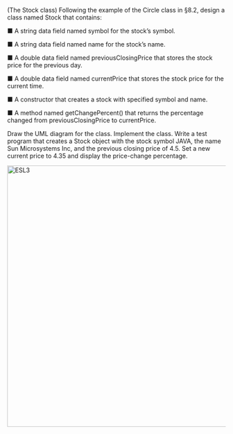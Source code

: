 (The Stock class) Following the example of the Circle class in §8.2, design a
class named Stock that contains:

■ A string data field named symbol for the stock’s symbol.

■ A string data field named name for the stock’s name.

■ A double data field named previousClosingPrice that stores the stock
price for the previous day.

■ A double data field named currentPrice that stores the stock price for the
current time.

■ A constructor that creates a stock with specified symbol and name.

■ A method named getChangePercent() that returns the percentage changed
from previousClosingPrice to currentPrice.

Draw the UML diagram for the class. Implement the class. Write a test program
that creates a Stock object with the stock symbol JAVA, the name Sun Microsystems
Inc, and the previous closing price of 4.5. Set a new current price to 4.35
and display the price-change percentage.

<img width="602" alt="ESL3" src="https://user-images.githubusercontent.com/110269691/186985875-ad23b64a-86bb-414c-a8ae-0d6b6348efcf.png">
